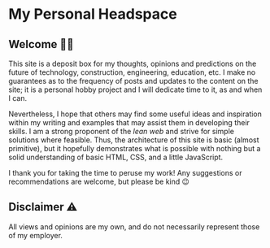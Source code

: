 # My Personal Headspace

## Welcome 👋🏻

This site is a deposit box for my thoughts, opinions and predictions on the future of technology, construction, engineering, education, etc. I make no guarantees as to the frequency of posts and updates to the content on the site; it is a personal hobby project and I will dedicate time to it, as and when I can. 

Nevertheless, I hope that others may find some useful ideas and inspiration within my writing and examples that may assist them in developing their skills. I am a strong proponent of the *lean web* and strive for simple solutions where feasible. Thus, the architecture of this site is basic (almost primitive), but it hopefully demonstrates what is possible with nothing but a solid understanding of basic HTML, CSS, and a little JavaScript.

I thank you for taking the time to peruse my work! Any suggestions or recommendations are welcome, but please be kind 😉

## Disclaimer ⚠️

All views and opinions are my own, and do not necessarily represent those of my employer.
